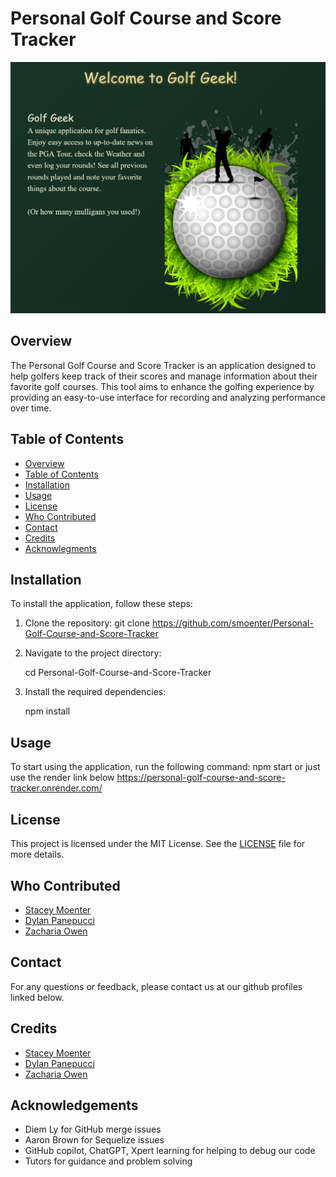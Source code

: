 # Personal Golf Course and Score Tracker
![alt text](image.png)

## Overview
The Personal Golf Course and Score Tracker is an application designed to help golfers keep track of their scores and manage information about their favorite golf courses. This tool aims to enhance the golfing experience by providing an easy-to-use interface for recording and analyzing performance over time.

## Table of Contents
- [Overview](#overview)
- [Table of Contents](#table-of-contents)
- [Installation](#installation)
- [Usage](#usage)
- [License](#license)
- [Who Contributed](#who-contributed)
- [Contact](#contact)
- [Credits](#credits)
- [Acknowlegments](#acknowledgements)

## Installation
To install the application, follow these steps:
1. Clone the repository:
    git clone https://github.com/smoenter/Personal-Golf-Course-and-Score-Tracker

2. Navigate to the project directory:

    cd Personal-Golf-Course-and-Score-Tracker

3. Install the required dependencies:

    npm install


## Usage
To start using the application, run the following command:
npm start
or just use the render link below
https://personal-golf-course-and-score-tracker.onrender.com/

## License
This project is licensed under the MIT License. See the [LICENSE](LICENSE) file for more details.

## Who Contributed
- [Stacey Moenter](https://github.com/smoenter)
- [Dylan Panepucci](https://github.com/dpanepucci)
- [Zacharia Owen](https://github.com/Rilsotea)

## Contact
For any questions or feedback, please contact us at our github profiles linked below.

## Credits
- [Stacey Moenter](https://github.com/smoenter)
- [Dylan Panepucci](https://github.com/dpanepucci)
- [Zacharia Owen](https://github.com/Rilsotea)

## Acknowledgements
- Diem Ly for GitHub merge issues
- Aaron Brown for Sequelize issues
- GitHub copilot, ChatGPT, Xpert learning for helping to debug our code
- Tutors for guidance and problem solving 
